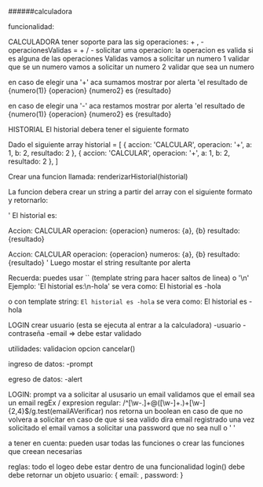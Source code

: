 ######calculadora

funcionalidad:

CALCULADORA
tener soporte para las sig operaciones: + , -
operacionesValidas = + / -
solicitar uma operacion:
la operacion es valida si es alguna de las operaciones Validas
vamos a solicitar un numero 1
validar que se un numero
vamos a solicitar un numero 2
validar que sea un numero

en caso de elegir una '+'
aca sumamos
mostrar por alerta 'el resultado de {numero(1)} {operacion} {numero2} es {resultado}

en caso de elegir una '-'
aca restamos
mostrar por alerta 'el resultado de {numero(1)} {operacion} {numero2} es {resultado}

HISTORIAL
El historial debera tener el siguiente formato

Dado el siguiente array
historial = [
    {
        accion: 'CALCULAR',
        operacion: '+',
        a: 1,
        b: 2,
        resultado: 2 
    },
    {
        accion: 'CALCULAR',
        operacion: '+',
         a: 1,
        b: 2,
        resultado: 2 
    },
]


Crear una funcion llamada: renderizarHistorial(historial)

La funcion debera crear un string a partir del array con el siguiente formato y retornarlo:

'
El historial es:

Accion: CALCULAR
operacion: {operacion}
numeros: {a}, {b}
resultado: {resultado}

Accion: CALCULAR
operacion: {operacion}
numeros: {a}, {b}
resultado: {resultado}
'
Luego mostar el string resultante por alerta

Recuerda: puedes usar `` (template string para hacer saltos de linea) o '\n'
Ejemplo:
'El historial es:\n-hola' 
se vera como:
El historial es
-hola

o con template string:
`
El historial es
-hola
`
se vera como:
El historial es
-hola


LOGIN
crear usuario (esta se ejecuta al entrar a la calculadora)
-usuario
-contraseña
-email => debe estar validado

utilidades:
validacion
opcion cancelar()

ingreso de datos:
-prompt

egreso de datos:
-alert

LOGIN:
prompt va a solicitar al ususario un email
validamos que el email sea un email
regEx / expresion regular: /^[\w-\.]+@([\w-]+\.)+[\w-]{2,4}$/g.test(emailAVerificar) nos retorna un boolean
en caso de que no volvera a solicitar
en caso de que si sea valido dira email registrado
una vez solicitado el email vamos a solicitar una password
que no sea null o ' '

a tener en cuenta:
pueden usar todas las funciones o crear las funciones que creean necesarias

reglas:
todo el logeo debe estar dentro de una funcionalidad
login() debe debe retornar un objeto usuario: { email: , password: }


